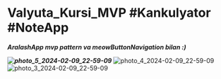 # Valyuta_Kursi_MVP #Kankulyator #NoteApp 
***AralashApp mvp pattern va meowButtonNavigation bilan :)***

***![photo_5_2024-02-09_22-59-09](https://github.com/jurabek003/AralashApp_mvp/assets/133574927/927c6a42-ef64-4734-a8d5-f0b47cda8bb4)***
![photo_4_2024-02-09_22-59-09](https://github.com/jurabek003/AralashApp_mvp/assets/133574927/a489de96-be65-4eb9-a51c-5997fe14510d)
![photo_3_2024-02-09_22-59-09](https://github.com/jurabek003/AralashApp_mvp/assets/133574927/f1f114ed-c719-414e-bc10-588c929fef6c)



